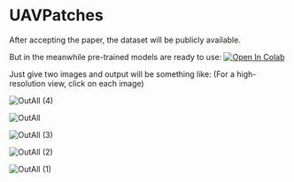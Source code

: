 # UAVPatches

After accepting the paper, the dataset will be publicly available.

But in the meanwhile pre-trained models are ready to use: [![Open In Colab](https://colab.research.google.com/assets/colab-badge.svg)](https://colab.research.google.com/github/farhadinima75/UAVPatches/blob/main/UAVPatches.ipynb)

Just give two images and output will be something like: (For a high-resolution view, click on each image)


![OutAll (4)](https://user-images.githubusercontent.com/64414275/144762066-6729338d-5c0b-4913-b500-18ba3de2d472.png)

![OutAll](https://user-images.githubusercontent.com/64414275/144762133-819407e7-de15-4fd3-9259-f62cdbb69faa.png)

![OutAll (3)](https://user-images.githubusercontent.com/64414275/144762194-0e386c0b-99a2-4a2e-9557-b1b0e74e976f.png)

![OutAll (2)](https://user-images.githubusercontent.com/64414275/144762249-b97086d7-b681-4266-9e73-c8a7e8dcfd3c.png)

![OutAll (1)](https://user-images.githubusercontent.com/64414275/144762253-38765d44-448a-48b8-85fd-e9acdafb6f76.png)
